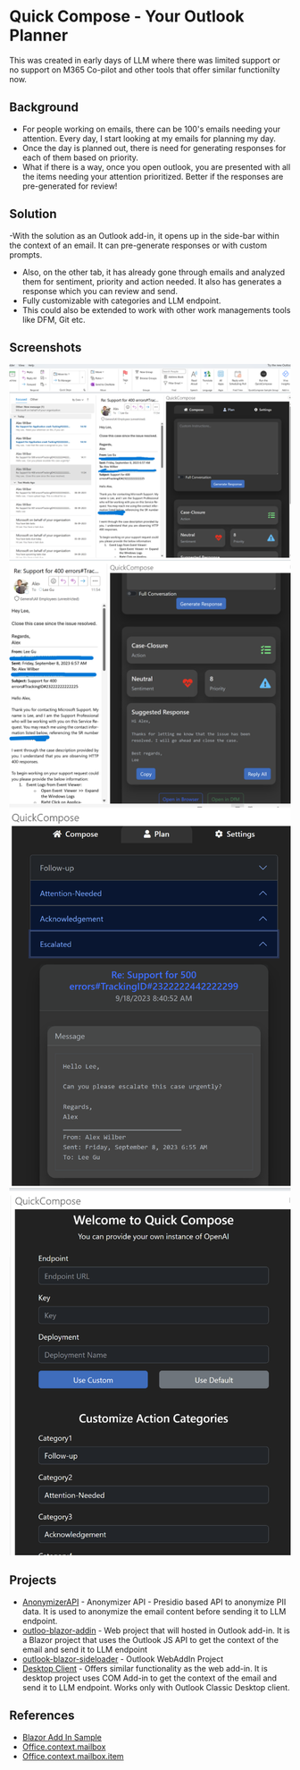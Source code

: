 # Quick Compose - Your Outlook Planner
This was created in early days of LLM where there was limited support or no support on M365 Co-pilot and other tools that offer similar functionilty now. 

## Background
- For people working on emails, there can be 100's emails needing your attention. Every day, I start looking at my emails for planning my day.
- Once the day is planned out, there is need for generating responses for each of them based on priority.
- What if there is a way, once you open outlook, you are presented with all the items needing your attention prioritized. Better if the responses are pre-generated for review!

## Solution
-With the solution as an Outlook add-in, it opens up in the side-bar within the context of an email. It can pre-generate responses or with custom prompts. 
- Also, on the other tab, it has already gone through emails and analyzed them for sentiment, priority and action needed. It also has generates a response which you can review and send. 
- Fully customizable with categories and LLM endpoint.
- This could also be extended to work with other work managements tools like DFM, Git etc.

## Screenshots
![1](assets/1.png)
![2](assets/2.png) 
![3](assets/3.png) 
![4](assets/4.png) 

## Projects
- [AnonymizerAPI](AnonymizerAPI) - Anonymizer API - Presidio based API to anonymize PII data. It is used to anonymize the email content before sending it to LLM endpoint.
- [outloo-blazor-addin](outlook-blazor-addin) - Web project that will hosted in Outlook add-in. It is a Blazor project that uses the Outlook JS API to get the context of the email and send it to LLM endpoint
- [outlook-blazor-sideloader](outlook-blazor-sideloader) - Outlook WebAddIn Project
- [Desktop Client](OutlookMAUI8) - Offers similar functionality as the web add-in. It is desktop project uses COM Add-in to get the context of the email and send it to LLM endpoint. Works only with Outlook Classic Desktop client.

## References
* [Blazor Add In Sample](https://github.com/OfficeDev/Office-Add-in-samples/tree/main/Samples/blazor-add-in/outlook-blazor-add-in)
* [Office.context.mailbox](https://learn.microsoft.com/en-us/javascript/api/requirement-sets/outlook/requirement-set-1.5/office.context.mailbox?view=powerpoint-js-preview)
* [Office.context.mailbox.item](https://learn.microsoft.com/en-us/javascript/api/requirement-sets/outlook/requirement-set-1.5/office.context.mailbox.item?view=powerpoint-js-preview)